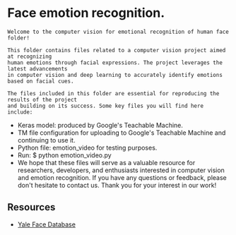 # Face emotion recognition.

    Welcome to the computer vision for emotional recognition of human face folder!
    
    This folder contains files related to a computer vision project aimed at recognizing 
    human emotions through facial expressions. The project leverages the latest advancements 
    in computer vision and deep learning to accurately identify emotions based on facial cues.
    
    The files included in this folder are essential for reproducing the results of the project 
    and building on its success. Some key files you will find here include:

- Keras model: produced by Google's Teachable Machine.
- TM file configuration for uploading to Google's Teachable Machine and continuing to use it.
- Python file: emotion_video for testing purposes.
- Run: $ python emotion_video.py
- We hope that these files will serve as a valuable resource for researchers, developers, and enthusiasts interested in computer vision and emotion recognition. If you have any questions or feedback, please don't hesitate to contact us. Thank you for your interest in our work!

## Resources
- [Yale Face Database](https://www.kaggle.com/datasets/olgabelitskaya/yale-face-database)
